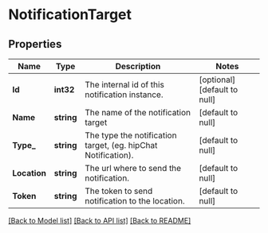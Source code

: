 # NotificationTarget

## Properties
Name | Type | Description | Notes
------------ | ------------- | ------------- | -------------
**Id** | **int32** | The internal id of this notification instance. | [optional] [default to null]
**Name** | **string** | The name of the notification target | [default to null]
**Type_** | **string** | The type the notification target, (eg. hipChat Notification). | [default to null]
**Location** | **string** | The url where to send the notification. | [default to null]
**Token** | **string** | The token to send notification to the location. | [default to null]

[[Back to Model list]](../README.md#documentation-for-models) [[Back to API list]](../README.md#documentation-for-api-endpoints) [[Back to README]](../README.md)


